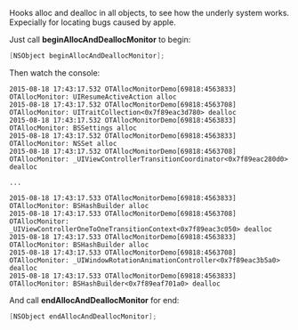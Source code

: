 Hooks alloc and dealloc in all objects, to see how the underly system works. Expecially for locating bugs caused by apple.  

Just call **beginAllocAndDeallocMonitor** to begin:  

```objective-c
[NSObject beginAllocAndDeallocMonitor];
```

Then watch the console:  

```
2015-08-18 17:43:17.532 OTAllocMonitorDemo[69818:4563833] OTAllocMonitor: UIResumeActiveAction alloc
2015-08-18 17:43:17.532 OTAllocMonitorDemo[69818:4563708] OTAllocMonitor: UITraitCollection<0x7f89eac3d780> dealloc
2015-08-18 17:43:17.532 OTAllocMonitorDemo[69818:4563833] OTAllocMonitor: BSSettings alloc
2015-08-18 17:43:17.532 OTAllocMonitorDemo[69818:4563833] OTAllocMonitor: NSSet alloc
2015-08-18 17:43:17.532 OTAllocMonitorDemo[69818:4563708] OTAllocMonitor: _UIViewControllerTransitionCoordinator<0x7f89eac280d0> dealloc

...

2015-08-18 17:43:17.533 OTAllocMonitorDemo[69818:4563833] OTAllocMonitor: BSHashBuilder alloc
2015-08-18 17:43:17.533 OTAllocMonitorDemo[69818:4563708] OTAllocMonitor: _UIViewControllerOneToOneTransitionContext<0x7f89eac3c050> dealloc
2015-08-18 17:43:17.533 OTAllocMonitorDemo[69818:4563833] OTAllocMonitor: BSHashBuilder alloc
2015-08-18 17:43:17.533 OTAllocMonitorDemo[69818:4563708] OTAllocMonitor: _UIWindowRotationAnimationController<0x7f89eac3b5a0> dealloc
2015-08-18 17:43:17.533 OTAllocMonitorDemo[69818:4563833] OTAllocMonitor: BSHashBuilder<0x7f89eaf701a0> dealloc
```

And call **endAllocAndDeallocMonitor** for end:  

```objective-c
[NSObject endAllocAndDeallocMonitor];
```